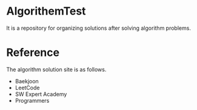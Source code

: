# AlgorithemTest
It is a repository for organizing solutions after solving algorithm problems.

# Reference
The algorithm solution site is as follows.
* Baekjoon
* LeetCode
* SW Expert Academy
* Programmers
